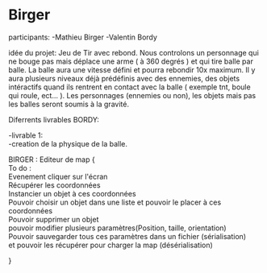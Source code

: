 # Birger

participants: 
-Mathieu Birger
-Valentin Bordy


idée du projet: 
Jeu de Tir avec rebond. Nous controlons un personnage qui ne bouge pas mais déplace une arme ( à 360 degrés ) et qui tire balle par balle.
La balle aura une vitesse défini et pourra rebondir 10x maximum.
Il y aura plusieurs niveaux déjà prédéfinis avec des ennemies, des objets intéractifs quand ils rentrent en contact avec la balle ( exemple tnt, boule qui roule, ect... ).
Les personnages (ennemies ou non), les objets mais pas les balles seront soumis à la gravité. 


Diferrents livrables BORDY:

  -livrable 1:<br>
    -creation de la physique de la balle.

BIRGER :
Editeur de map {<br>
To do : <br>
Evenement cliquer sur l'écran<br>
Récupérer les coordonnées<br>
Instancier un objet à ces coordonnées<br>
Pouvoir choisir un objet dans une liste et pouvoir le placer à ces coordonnées<br>
Pouvoir supprimer un objet<br>
pouvoir modifier plusieurs paramètres(Position, taille, orientation)<br>
Pouvoir sauvegarder tous ces paramètres dans un fichier (sérialisation)<br>
et pouvoir les récupérer pour charger la map (désérialisation)<br>

}
